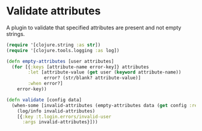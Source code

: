 # Validate attributes

A plugin to validate that specified attributes are present and not empty strings.

```clj
(require '[clojure.string :as str])
(require '[clojure.tools.logging :as log])

(defn empty-attributes [user attributes]
  (for [{:keys [attribute-name error-key]} attributes
        :let [attribute-value (get user (keyword attribute-name))
              error? (str/blank? attribute-value)]
        :when error?]
    error-key))

(defn validate [config data]
  (when-some [invalid-attributes (empty-attributes data (get config :required-attributes))]
    (log/info invalid-attributes)
    [{:key :t.login.errors/invalid-user
      :args invalid-attributes}]))

```

